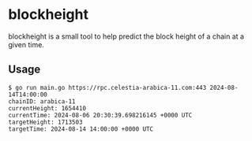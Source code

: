 # blockheight

blockheight is a small tool to help predict the block height of a chain at a given time.

## Usage

```shell
$ go run main.go https://rpc.celestia-arabica-11.com:443 2024-08-14T14:00:00
chainID: arabica-11
currentHeight: 1654410
currentTime: 2024-08-06 20:30:39.698216145 +0000 UTC
targetHeight: 1713503
targetTime: 2024-08-14 14:00:00 +0000 UTC
```

